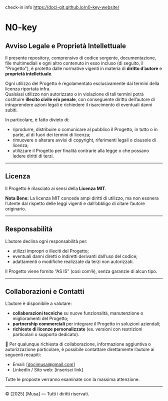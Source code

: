 
check-in info
https://doci-git.github.io/n0-key-website/


# N0-key

## Avviso Legale e Proprietà Intellettuale

Il presente repository, comprensivo di codice sorgente, documentazione, file multimediali e ogni altro contenuto in esso incluso (di seguito, il "Progetto"), è protetto dalle normative vigenti in materia di **diritto d’autore** e **proprietà intellettuale**.  

Ogni utilizzo del Progetto è regolamentato esclusivamente dai termini della licenza riportata infra.  
Qualsiasi utilizzo non autorizzato o in violazione di tali termini potrà costituire **illecito civile e/o penale**, con conseguente diritto dell’autore di intraprendere azioni legali e richiedere il risarcimento di eventuali danni subiti.  

In particolare, è fatto divieto di:  
- riprodurre, distribuire o comunicare al pubblico il Progetto, in tutto o in parte, al di fuori dei termini di licenza;  
- rimuovere o alterare avvisi di copyright, riferimenti legali o clausole di licenza;  
- utilizzare il Progetto per finalità contrarie alla legge o che possano ledere diritti di terzi.  

---

## Licenza

Il Progetto è rilasciato ai sensi della **Licenza MIT**.  





**Nota Bene:** La licenza MIT concede ampi diritti di utilizzo, ma non esonera l’utente dal rispetto delle leggi vigenti e dall’obbligo di citare l’autore originario.

---

## Responsabilità

L’autore declina ogni responsabilità per:  
- utilizzi impropri o illeciti del Progetto;  
- eventuali danni diretti o indiretti derivanti dall’uso del codice;  
- adattamenti o modifiche realizzate da terzi non autorizzati.  

Il Progetto viene fornito “AS IS” (così com’è), senza garanzie di alcun tipo.  

---

## Collaborazioni e Contatti

L’autore è disponibile a valutare:  
- **collaborazioni tecniche** su nuove funzionalità, manutenzione o miglioramenti del Progetto;  
- **partnership commerciali** per integrare il Progetto in soluzioni aziendali;  
- **richieste di licenze personalizzate** (es. versioni con restrizioni particolari o supporto dedicato).  

📩 Per qualunque richiesta di collaborazione, informazione aggiuntiva o autorizzazione particolare, è possibile contattare direttamente l’autore ai seguenti recapiti:  

- Email: [docimusa@gmail.com]  
- LinkedIn / Sito web: [inserisci link]  

Tutte le proposte verranno esaminate con la massima attenzione.  

---

© [2025] [Musa] — Tutti i diritti riservati.


